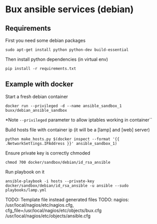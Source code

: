 # Bux ansible services (debian)

## Requirements

First you need some debian packages

```
sudo apt-get install python python-dev build-essential
```

Then install python dependencies (in virtual env)

```
pip install -r requirements.txt
```

## Example with docker

Start a fresh debian container
```
docker run --privileged -d --name ansible_sandbox_1 buxx/debian_ansible_sandbox
```

*Note ``--privileged`` parameter to allow iptables working in container``

Build hosts file with container ip (it will be a [lamp] and [web] server)
```
python make_hosts.py $(docker inspect --format '{{ .NetworkSettings.IPAddress }}' ansible_sandbox_1)
```

Ensure private key is correctly chmoded
```
chmod 700 docker/sandbox/debian/id_rsa_ansible
```

Run playbook on it
```
ansible-playbook -i hosts --private-key docker/sandbox/debian/id_rsa_ansible -u ansible --sudo playbooks/lamp.yml
```

TODO: Template file instead generated files
TODO: nagios: /usr/local/nagios/etc/nagios.cfg, cfg_file=/usr/local/nagios/etc/objects/bux.cfg
      /usr/local/nagios/etc/objects/ansible.cfg